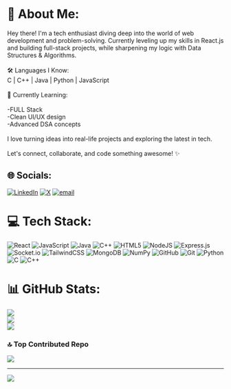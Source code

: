# 💫 About Me:
Hey there! I'm a tech enthusiast diving deep into the world of web development and problem-solving. Currently leveling up my skills in React.js and building full-stack projects, while sharpening my logic with Data Structures & Algorithms.<br><br>🛠️ Languages I Know:<br>C | C++ | Java | Python | JavaScript<br><br>🌱 Currently Learning:<br><br>-FULL Stack  <br>-Clean UI/UX design<br>-Advanced DSA concepts<br><br> I love turning ideas into real-life projects and exploring the latest in tech.<br><br>Let's connect, collaborate, and code something awesome! ✨


## 🌐 Socials:
[![LinkedIn](https://img.shields.io/badge/LinkedIn-%230077B5.svg?logo=linkedin&logoColor=white)](https://linkedin.com/in/https://www.linkedin.com/in/aman-kumar-b99916294/) [![X](https://img.shields.io/badge/X-black.svg?logo=X&logoColor=white)](https://x.com/https://x.com/the_amankumar_) [![email](https://img.shields.io/badge/Email-D14836?logo=gmail&logoColor=white)](mailto:aman140426@gmail.com) 

# 💻 Tech Stack:
![React](https://img.shields.io/badge/react-%2320232a.svg?style=for-the-badge&logo=react&logoColor=%2361DAFB) ![JavaScript](https://img.shields.io/badge/javascript-%23323330.svg?style=for-the-badge&logo=javascript&logoColor=%23F7DF1E) ![Java](https://img.shields.io/badge/java-%23ED8B00.svg?style=for-the-badge&logo=openjdk&logoColor=white) ![C++](https://img.shields.io/badge/c++-%2300599C.svg?style=for-the-badge&logo=c%2B%2B&logoColor=white) ![HTML5](https://img.shields.io/badge/html5-%23E34F26.svg?style=for-the-badge&logo=html5&logoColor=white) ![NodeJS](https://img.shields.io/badge/node.js-6DA55F?style=for-the-badge&logo=node.js&logoColor=white) ![Express.js](https://img.shields.io/badge/express.js-%23404d59.svg?style=for-the-badge&logo=express&logoColor=%2361DAFB) ![Socket.io](https://img.shields.io/badge/Socket.io-black?style=for-the-badge&logo=socket.io&badgeColor=010101) ![TailwindCSS](https://img.shields.io/badge/tailwindcss-%2338B2AC.svg?style=for-the-badge&logo=tailwind-css&logoColor=white) ![MongoDB](https://img.shields.io/badge/MongoDB-%234ea94b.svg?style=for-the-badge&logo=mongodb&logoColor=white) ![NumPy](https://img.shields.io/badge/numpy-%23013243.svg?style=for-the-badge&logo=numpy&logoColor=white) ![GitHub](https://img.shields.io/badge/github-%23121011.svg?style=for-the-badge&logo=github&logoColor=white) ![Git](https://img.shields.io/badge/git-%23F05033.svg?style=for-the-badge&logo=git&logoColor=white) ![Python](https://img.shields.io/badge/python-3670A0?style=for-the-badge&logo=python&logoColor=ffdd54) ![C](https://img.shields.io/badge/c-%2300599C.svg?style=for-the-badge&logo=c&logoColor=white) ![C++](https://img.shields.io/badge/c++-%2300599C.svg?style=for-the-badge&logo=c%2B%2B&logoColor=white)
# 📊 GitHub Stats:
![](https://github-readme-stats.vercel.app/api?username=Amankumar140&theme=dark&hide_border=false&include_all_commits=false&count_private=false)<br/>
![](https://nirzak-streak-stats.vercel.app/?user=Amankumar140&theme=dark&hide_border=false)<br/>
![](https://github-readme-stats.vercel.app/api/top-langs/?username=Amankumar140&theme=dark&hide_border=false&include_all_commits=false&count_private=false&layout=compact)

### 🔝 Top Contributed Repo
![](https://github-contributor-stats.vercel.app/api?username=Amankumar140&limit=5&theme=dark&combine_all_yearly_contributions=true)

---
[![](https://visitcount.itsvg.in/api?id=Amankumar140&icon=0&color=0)](https://visitcount.itsvg.in)

<!-- Proudly created with GPRM ( https://gprm.itsvg.in ) -->
